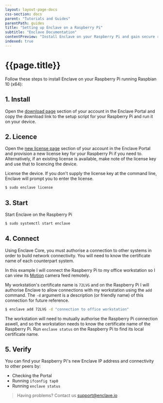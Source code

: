 ```yaml
---
layout: layout-page-docs
css-section: docs
parent: "Tutorials and Guides"
parentPath: guides
title: "Setting up Enclave on a Raspberry Pi"
subtitle: "Enclave Documentation"
contentPreview: "Install Enclave on your Raspberry Pi and gain secure remote access and connectivity for any protocol to your RPi from anywhere in the world without DNS and public IP addresses, port forwarding, access control lists or inbound traffic from the Internet."
indexed: true
---
```


# {{page.title}}

Follow these steps to install Enclave on your Raspberry Pi running Raspbian 10 (x64):

## 1. Install

Open the [download page](https://portal.enclave.io/download) section of your account in the Enclave Portal and copy the download link to the setup script for your Raspberry Pi and run it on your device.

## 2. Licence

Open the [new license page](https://portal.enclave.io/enrolmentkeys/new) section of your account in the Enclave Portal and provision a new license key for your Raspberry Pi if you need to. Alternatively, if an existing license is available, make note of the license key and use that to licencing the device.

License the device. If you don't supply the license key at the command line, Enclave will prompt you to enter the license.

```bash
$ sudo enclave license
```

## 3. Start

Start Enclave on the Raspberry Pi

```bash
$ sudo systemctl start enclave
```

## 4. Connect

Using Enclave Core, you must authorise a connection to other systems in order to build network connectivity. You will need to know the certificate name of each counterpart system.

In this example I will connect the Raspberry Pi to my office workstation so I can view its [Motion](https://motion-project.github.io/) camera feed remotely.

My workstation's certificate name is `72LVG` and on the Raspberry Pi I will authorise Enclave to allow connections with my workstation using the `add` command. The `-d` argument is a description (or friendly name) of this connection for future reference.

```bash
$ enclave add 72LVG -d "connection to office workstation"
```

The workstation will need to mutually authorise the Raspberry Pi connection aswell, and so the workstation needs to know the certificate name of the Raspberry Pi. Run `enclave status` on the Raspberry Pi to find its local certificate name.

## 5. Verify

You can find your Raspberry Pi's new Enclave IP address and connectivity to other peers by:

* Checking the Portal
* Running `ifconfig tap0`
* Running `enclave status`

> Having problems? Contact us [support@enclave.io](mailto:support@enclave.io)